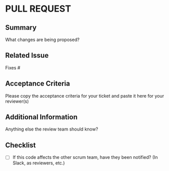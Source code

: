 # PULL REQUEST

## Summary
What changes are being proposed?

## Related Issue
Fixes #

## Acceptance Criteria
Please copy the acceptance criteria for your ticket and paste it here for your reviewer(s)

## Additional Information
Anything else the review team should know?

## Checklist

- [ ] If this code affects the other scrum team, have they been notified? (In Slack, as reviewers, etc.)

[//]: # (PR title: Remember to name your PR descriptively!)
